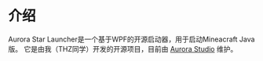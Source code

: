 # 介绍
Aurora Star Launcher是一个基于WPF的开源启动器，用于启动Mineacraft Java版。
它是由我（THZ同学）开发的开源项目，目前由 [Aurora Studio](https://github.com/Aurora-Studio-Team) 维护。
